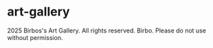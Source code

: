 # art-gallery
2025 Birbos's Art Gallery. All rights reserved.   Birbo. Please do not use without permission.
